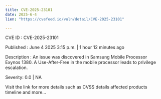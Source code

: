 ```yaml
---
title: CVE-2025-23101
date: 2025-6-4
lien: "https://cvefeed.io/vuln/detail/CVE-2025-23101"

---
```


CVE ID : CVE-2025-23101

Published :  June 4
2025
3:15 p.m. | 1 hour
12 minutes ago

Description : An issue was discovered in Samsung Mobile Processor Exynos 1380. A Use-After-Free in the mobile processor leads to privilege escalation.

Severity: 0.0 | NA

Visit the link for more details
such as CVSS details
affected products
timeline
and more...
